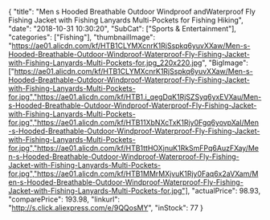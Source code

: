 {
	"title": "Men s Hooded Breathable Outdoor Windproof andWaterproof Fly Fishing Jacket with Fishing Lanyards Multi-Pockets for Fishing Hiking",
	"date": "2018-10-31 10:30:20",
	"SubCat": ["Sports & Entertainment"],
	"categories": ["Fishing"],
	"thumbnailImage": "https://ae01.alicdn.com/kf/HTB1CLYMXcnrK1RjSspkq6yuvXXaw/Men-s-Hooded-Breathable-Outdoor-Windproof-Waterproof-Fly-Fishing-Jacket-with-Fishing-Lanyards-Multi-Pockets-for.jpg_220x220.jpg",
	"BigImage": ["https://ae01.alicdn.com/kf/HTB1CLYMXcnrK1RjSspkq6yuvXXaw/Men-s-Hooded-Breathable-Outdoor-Windproof-Waterproof-Fly-Fishing-Jacket-with-Fishing-Lanyards-Multi-Pockets-for.jpg","https://ae01.alicdn.com/kf/HTB1.i_qegDqK1RjSZSyq6yxEVXau/Men-s-Hooded-Breathable-Outdoor-Windproof-Waterproof-Fly-Fishing-Jacket-with-Fishing-Lanyards-Multi-Pockets-for.jpg","https://ae01.alicdn.com/kf/HTB11XbNXcTxK1Rjy0Fgq6yovpXaI/Men-s-Hooded-Breathable-Outdoor-Windproof-Waterproof-Fly-Fishing-Jacket-with-Fishing-Lanyards-Multi-Pockets-for.jpg","https://ae01.alicdn.com/kf/HTB1ttHOXjnuK1RkSmFPq6AuzFXay/Men-s-Hooded-Breathable-Outdoor-Windproof-Waterproof-Fly-Fishing-Jacket-with-Fishing-Lanyards-Multi-Pockets-for.jpg","https://ae01.alicdn.com/kf/HTB1MMrMXjvuK1Rjy0Faq6x2aVXam/Men-s-Hooded-Breathable-Outdoor-Windproof-Waterproof-Fly-Fishing-Jacket-with-Fishing-Lanyards-Multi-Pockets-for.jpg"],
	"actualPrice": 98.93,
	"comparePrice": 193.98,
	"linkurl": "http://s.click.aliexpress.com/e/9QQosMY",
	"inStock": 77
}
